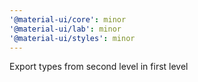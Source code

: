 ```yaml
---
'@material-ui/core': minor
'@material-ui/lab': minor
'@material-ui/styles': minor
---
```


Export types from second level in first level
